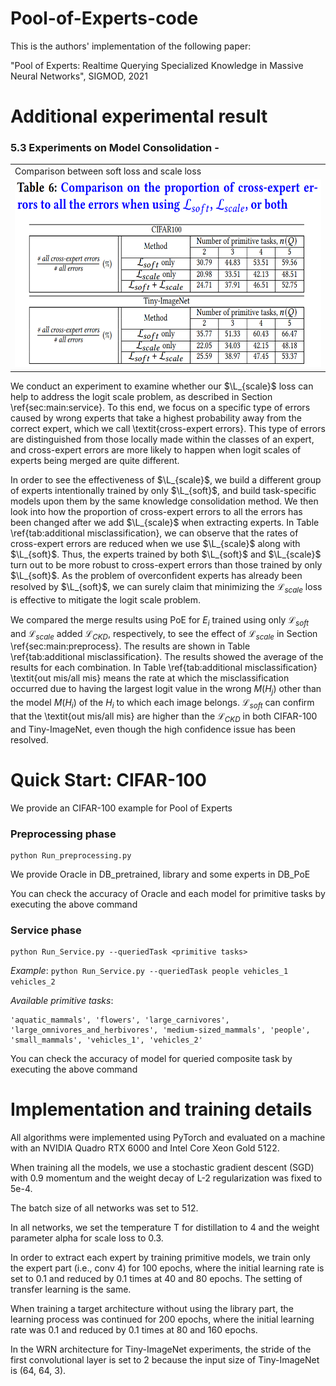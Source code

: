 # Pool-of-Experts-code

This is the authors' implementation of the following paper:

"Pool of Experts: Realtime Querying Specialized Knowledge in Massive Neural Networks", SIGMOD, 2021

# Additional experimental result

### 5.3 Experiments on Model Consolidation - 

<table>
<td> Comparison between soft loss and scale loss </td>
<tr>
<td><img src = 'addImg/table6_cross_expert_errors.PNG' height = '300px'></td>
</tr>
</table>

We conduct an experiment to examine whether our $\L_{scale}$ loss can help to address the logit scale problem, as described in Section \ref{sec:main:service}. To this end, we focus on a specific type of errors caused by wrong experts that take a highest probability away from the correct expert, which we call \textit{cross-expert errors}. This type of errors are distinguished from those locally made within the classes of an expert, and cross-expert errors are more likely to happen when logit scales of experts being merged are quite different.

In order to see the effectiveness of $\L_{scale}$, we build a different group of experts intentionally trained by only $\L_{soft}$, and build task-specific models upon them by the same knowledge consolidation method. We then look into how the proportion of cross-expert errors to all the errors has been changed after we add $\L_{scale}$ when extracting experts. In Table \ref{tab:additional misclassification}, we can observe that the rates of cross-expert errors are reduced when we use $\L_{scale}$ along with $\L_{soft}$. Thus, the experts trained by both $\L_{soft}$ and $\L_{scale}$ turn out to be more robust to cross-expert errors than those trained by only $\L_{soft}$. As the problem of overconfident experts has already been resolved by $\L_{soft}$, we can surely claim that minimizing the $\mathcal{L}_{scale}$ loss is effective to mitigate the logit scale problem.

We compared the merge results using PoE for $E_i$ trained using only $\mathcal{L}_{soft}$ and $\mathcal{L}_{scale}$ added $\mathcal{L}_{CKD}$, respectively, to see the effect of $\mathcal{L}_{scale}$ in Section \ref{sec:main:preprocess}. The results are shown in Table \ref{tab:additional misclassification}. The results showed the average of the results for each combination. In Table \ref{tab:additional misclassification} \textit{out mis/all mis} means the rate at which the misclassification occurred due to having the largest logit value in the wrong $M(H_j)$ other than the model $M(H_i)$ of the $H_i$ to which each image belongs. $\mathcal{L}_{soft}$ can confirm that the \textit{out mis/all mis} are higher than the $\mathcal{L}_{CKD}$ in both CIFAR-100 and Tiny-ImageNet, even though the high confidence issue has been resolved.


# Quick Start: CIFAR-100
We provide an CIFAR-100 example for Pool of Experts

### Preprocessing phase
    python Run_preprocessing.py

We provide Oracle in DB_pretrained, library and some experts in DB_PoE

You can check the accuracy of Oracle and each model for primitive tasks by executing the above command

### Service phase
    python Run_Service.py --queriedTask <primitive tasks>
*Example*: `python Run_Service.py --queriedTask people vehicles_1 vehicles_2`

*Available primitive tasks*: 

    'aquatic_mammals', 'flowers', 'large_carnivores', 'large_omnivores_and_herbivores', 'medium-sized_mammals', 'people', 'small_mammals', 'vehicles_1', 'vehicles_2'

You can check the accuracy of model for queried composite task by executing the above command

# Implementation and training details
All algorithms were implemented using PyTorch and evaluated on a machine with an NVIDIA Quadro RTX 6000 and Intel Core Xeon Gold 5122.

When training all the models, we use a stochastic gradient descent (SGD) with 0.9 momentum and the weight decay of L-2 regularization was fixed to 5e-4. 

The batch size of all networks was set to 512.

In all networks, we set the temperature T for distillation to 4 and the weight parameter alpha for scale loss to 0.3.

In order to extract each expert by training primitive models, we train only the expert part (i.e., conv 4) for 100 epochs, where the initial learning rate is set to 0.1 and reduced by 0.1 times at 40 and 80 epochs. The setting of transfer learning is the same.

When training a target architecture without using the library part, the learning process was continued for 200 epochs, where the initial learning rate was 0.1 and reduced by 0.1 times at 80 and 160 epochs. 

In the WRN architecture for Tiny-ImageNet experiments, the stride of the first convolutional layer is set to 2 because the input size of Tiny-ImageNet is (64, 64, 3).
